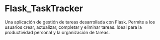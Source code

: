 # Flask_TaskTracker
 Una aplicación de gestión de tareas desarrollada con Flask. Permite a los usuarios crear, actualizar, completar y eliminar tareas. Ideal para la productividad personal y la organización de tareas.

